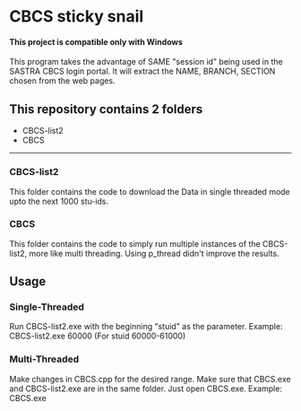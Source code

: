 # CBCS sticky snail

#### This project is compatible only with Windows
This program takes the advantage of SAME "session id" being used in the SASTRA CBCS login portal.
It will extract the NAME, BRANCH, SECTION chosen from the web pages.

## This repository contains 2 folders 
- CBCS-list2
- CBCS
****
### CBCS-list2
This folder contains the code to download the Data in single threaded mode upto the next 1000 stu-ids.

### CBCS
This folder contains the code to simply run multiple instances of the CBCS-list2, more like multi threading. Using p_thread didn't improve the results.

## Usage
### Single-Threaded
Run CBCS-list2.exe with the beginning "stuid" as the parameter.
Example: CBCS-list2.exe 60000 (For stuid 60000-61000)

### Multi-Threaded
Make changes in CBCS.cpp for the desired range. Make sure that CBCS.exe and CBCS-list2.exe are in the same folder. Just open CBCS.exe.
Example: CBCS.exe